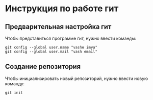 # **Инструкция по работе гит**

## Предварительная настройка гит

Чтобы представиться программе гит, нужно ввести команды: 

    git config --global user.name "vashe imya"
    git config --global user.mail "vash email"

## Создание репозитория

Чтобы инициализировать новый репозиторий, нужно ввести новую команду:

    git init